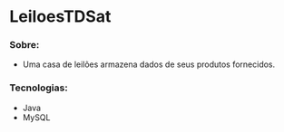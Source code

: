 # LeiloesTDSat

### Sobre:

* Uma casa de leilões armazena dados de seus produtos fornecidos.

### Tecnologias:
* Java
* MySQL